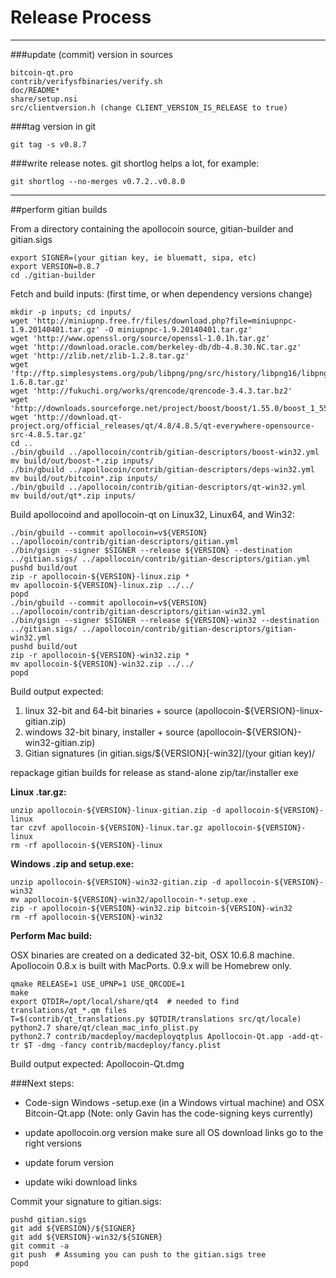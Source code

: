 Release Process
====================

* * *

###update (commit) version in sources


	bitcoin-qt.pro
	contrib/verifysfbinaries/verify.sh
	doc/README*
	share/setup.nsi
	src/clientversion.h (change CLIENT_VERSION_IS_RELEASE to true)

###tag version in git

	git tag -s v0.8.7

###write release notes. git shortlog helps a lot, for example:

	git shortlog --no-merges v0.7.2..v0.8.0

* * *

##perform gitian builds

 From a directory containing the apollocoin source, gitian-builder and gitian.sigs
  
	export SIGNER=(your gitian key, ie bluematt, sipa, etc)
	export VERSION=0.8.7
	cd ./gitian-builder

 Fetch and build inputs: (first time, or when dependency versions change)

	mkdir -p inputs; cd inputs/
	wget 'http://miniupnp.free.fr/files/download.php?file=miniupnpc-1.9.20140401.tar.gz' -O miniupnpc-1.9.20140401.tar.gz'
	wget 'http://www.openssl.org/source/openssl-1.0.1h.tar.gz'
	wget 'http://download.oracle.com/berkeley-db/db-4.8.30.NC.tar.gz'
	wget 'http://zlib.net/zlib-1.2.8.tar.gz'
	wget 'ftp://ftp.simplesystems.org/pub/libpng/png/src/history/libpng16/libpng-1.6.8.tar.gz'
	wget 'http://fukuchi.org/works/qrencode/qrencode-3.4.3.tar.bz2'
	wget 'http://downloads.sourceforge.net/project/boost/boost/1.55.0/boost_1_55_0.tar.bz2'
	wget 'http://download.qt-project.org/official_releases/qt/4.8/4.8.5/qt-everywhere-opensource-src-4.8.5.tar.gz'
	cd ..
	./bin/gbuild ../apollocoin/contrib/gitian-descriptors/boost-win32.yml
	mv build/out/boost-*.zip inputs/
	./bin/gbuild ../apollocoin/contrib/gitian-descriptors/deps-win32.yml
	mv build/out/bitcoin*.zip inputs/
	./bin/gbuild ../apollocoin/contrib/gitian-descriptors/qt-win32.yml
	mv build/out/qt*.zip inputs/

 Build apollocoind and apollocoin-qt on Linux32, Linux64, and Win32:
  
	./bin/gbuild --commit apollocoin=v${VERSION} ../apollocoin/contrib/gitian-descriptors/gitian.yml
	./bin/gsign --signer $SIGNER --release ${VERSION} --destination ../gitian.sigs/ ../apollocoin/contrib/gitian-descriptors/gitian.yml
	pushd build/out
	zip -r apollocoin-${VERSION}-linux.zip *
	mv apollocoin-${VERSION}-linux.zip ../../
	popd
	./bin/gbuild --commit apollocoin=v${VERSION} ../apollocoin/contrib/gitian-descriptors/gitian-win32.yml
	./bin/gsign --signer $SIGNER --release ${VERSION}-win32 --destination ../gitian.sigs/ ../apollocoin/contrib/gitian-descriptors/gitian-win32.yml
	pushd build/out
	zip -r apollocoin-${VERSION}-win32.zip *
	mv apollocoin-${VERSION}-win32.zip ../../
	popd

  Build output expected:

  1. linux 32-bit and 64-bit binaries + source (apollocoin-${VERSION}-linux-gitian.zip)
  2. windows 32-bit binary, installer + source (apollocoin-${VERSION}-win32-gitian.zip)
  3. Gitian signatures (in gitian.sigs/${VERSION}[-win32]/(your gitian key)/

repackage gitian builds for release as stand-alone zip/tar/installer exe

**Linux .tar.gz:**

	unzip apollocoin-${VERSION}-linux-gitian.zip -d apollocoin-${VERSION}-linux
	tar czvf apollocoin-${VERSION}-linux.tar.gz apollocoin-${VERSION}-linux
	rm -rf apollocoin-${VERSION}-linux

**Windows .zip and setup.exe:**

	unzip apollocoin-${VERSION}-win32-gitian.zip -d apollocoin-${VERSION}-win32
	mv apollocoin-${VERSION}-win32/apollocoin-*-setup.exe .
	zip -r apollocoin-${VERSION}-win32.zip bitcoin-${VERSION}-win32
	rm -rf apollocoin-${VERSION}-win32

**Perform Mac build:**

  OSX binaries are created on a dedicated 32-bit, OSX 10.6.8 machine.
  Apollocoin 0.8.x is built with MacPorts.  0.9.x will be Homebrew only.

	qmake RELEASE=1 USE_UPNP=1 USE_QRCODE=1
	make
	export QTDIR=/opt/local/share/qt4  # needed to find translations/qt_*.qm files
	T=$(contrib/qt_translations.py $QTDIR/translations src/qt/locale)
	python2.7 share/qt/clean_mac_info_plist.py
	python2.7 contrib/macdeploy/macdeployqtplus Apollocoin-Qt.app -add-qt-tr $T -dmg -fancy contrib/macdeploy/fancy.plist

 Build output expected: Apollocoin-Qt.dmg

###Next steps:

* Code-sign Windows -setup.exe (in a Windows virtual machine) and
  OSX Bitcoin-Qt.app (Note: only Gavin has the code-signing keys currently)

* update apollocoin.org version
  make sure all OS download links go to the right versions

* update forum version

* update wiki download links

Commit your signature to gitian.sigs:

	pushd gitian.sigs
	git add ${VERSION}/${SIGNER}
	git add ${VERSION}-win32/${SIGNER}
	git commit -a
	git push  # Assuming you can push to the gitian.sigs tree
	popd

